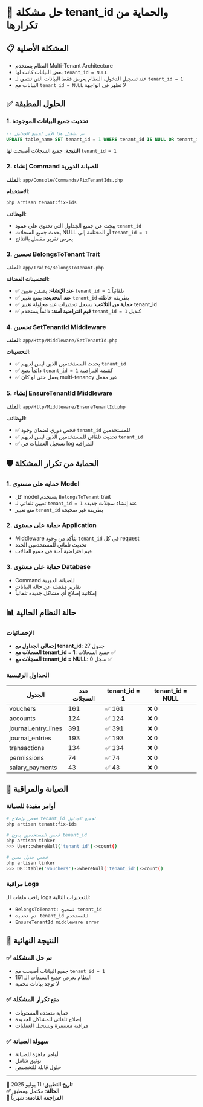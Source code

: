 # 🔧 حل مشكلة tenant_id والحماية من تكرارها

## 📋 المشكلة الأصلية
- النظام يستخدم Multi-Tenant Architecture
- بعض البيانات كانت لها `tenant_id = NULL` 
- عند تسجيل الدخول، النظام يعرض فقط البيانات التي تنتمي لـ `tenant_id = 1`
- البيانات مع `tenant_id = NULL` لا تظهر في الواجهة

## ✅ الحلول المطبقة

### 1. تحديث جميع البيانات الموجودة
```sql
-- تم تشغيل هذا الأمر لجميع الجداول
UPDATE table_name SET tenant_id = 1 WHERE tenant_id IS NULL OR tenant_id != 1;
```

**النتيجة**: جميع السجلات أصبحت لها `tenant_id = 1`

### 2. إنشاء Command للصيانة الدورية
**الملف**: `app/Console/Commands/FixTenantIds.php`

**الاستخدام**:
```bash
php artisan tenant:fix-ids
```

**الوظائف**:
- يبحث عن جميع الجداول التي تحتوي على عمود `tenant_id`
- يحدث جميع السجلات NULL أو المختلفة إلى `tenant_id = 1`
- يعرض تقرير مفصل بالنتائج

### 3. تحسين BelongsToTenant Trait
**الملف**: `app/Traits/BelongsToTenant.php`

**التحسينات المضافة**:
- ✅ **عند الإنشاء**: يضمن تعيين `tenant_id = 1` تلقائياً
- ✅ **عند التحديث**: يمنع تغيير `tenant_id` بطريقة خاطئة
- ✅ **حماية من التلاعب**: يسجل تحذيرات عند محاولة تغيير tenant_id
- ✅ **قيم افتراضية آمنة**: دائماً يستخدم `tenant_id = 1` كبديل

### 4. تحسين SetTenantId Middleware
**الملف**: `app/Http/Middleware/SetTenantId.php`

**التحسينات**:
- ✅ يحدث المستخدمين الذين ليس لديهم `tenant_id`
- ✅ دائماً يضع `tenant_id = 1` كقيمة افتراضية
- ✅ يعمل حتى لو كان multi-tenancy غير مفعل

### 5. إنشاء EnsureTenantId Middleware
**الملف**: `app/Http/Middleware/EnsureTenantId.php`

**الوظائف**:
- ✅ فحص دوري لضمان وجود `tenant_id` للمستخدمين
- ✅ تحديث تلقائي للمستخدمين الذين ليس لديهم `tenant_id`
- ✅ تسجيل العمليات في log للمراقبة

## 🛡️ الحماية من تكرار المشكلة

### 1. حماية على مستوى Model
- كل model يستخدم `BelongsToTenant` trait
- تعيين تلقائي لـ `tenant_id = 1` عند إنشاء سجلات جديدة
- منع تغيير `tenant_id` بطريقة غير صحيحة

### 2. حماية على مستوى Application
- Middleware يتأكد من وجود `tenant_id` في كل request
- تحديث تلقائي للمستخدمين الجدد
- قيم افتراضية آمنة في جميع الحالات

### 3. حماية على مستوى Database
- Command للصيانة الدورية
- تقارير مفصلة عن حالة البيانات
- إمكانية إصلاح أي مشاكل جديدة تلقائياً

## 📊 حالة النظام الحالية

### الإحصائيات
- **إجمالي الجداول مع tenant_id**: 27 جدول
- **السجلات مع tenant_id = 1**: جميع السجلات ✅
- **السجلات مع tenant_id = NULL**: 0 سجل ✅

### الجداول الرئيسية
| الجدول | عدد السجلات | tenant_id = 1 | tenant_id = NULL |
|---------|-------------|---------------|------------------|
| vouchers | 161 | ✅ 161 | ❌ 0 |
| accounts | 124 | ✅ 124 | ❌ 0 |
| journal_entry_lines | 391 | ✅ 391 | ❌ 0 |
| journal_entries | 193 | ✅ 193 | ❌ 0 |
| transactions | 134 | ✅ 134 | ❌ 0 |
| permissions | 74 | ✅ 74 | ❌ 0 |
| salary_payments | 43 | ✅ 43 | ❌ 0 |

## 🔧 الصيانة والمراقبة

### أوامر مفيدة للصيانة

```bash
# فحص وإصلاح tenant_id لجميع الجداول
php artisan tenant:fix-ids

# فحص المستخدمين بدون tenant_id
php artisan tinker
>>> User::whereNull('tenant_id')->count()

# فحص جدول معين
php artisan tinker
>>> DB::table('vouchers')->whereNull('tenant_id')->count()
```

### مراقبة Logs
راقب ملفات الـ logs للتحذيرات التالية:
- `BelongsToTenant: تصحيح tenant_id`
- `تم تحديث tenant_id للمستخدم`
- `EnsureTenantId middleware error`

## 🎯 النتيجة النهائية

### ✅ تم حل المشكلة
- جميع البيانات أصبحت مع `tenant_id = 1`
- النظام يعرض جميع السندات الـ 161
- لا توجد بيانات مخفية

### ✅ منع تكرار المشكلة
- حماية متعددة المستويات
- إصلاح تلقائي للمشاكل الجديدة
- مراقبة مستمرة وتسجيل العمليات

### ✅ سهولة الصيانة
- أوامر جاهزة للصيانة
- توثيق شامل
- حلول قابلة للتخصيص

---

**📅 تاريخ التطبيق**: 11 يوليو 2025  
**✅ الحالة**: مكتمل ومطبق  
**🔄 المراجعة القادمة**: شهرياً 